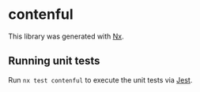 # contenful

This library was generated with [Nx](https://nx.dev).

## Running unit tests

Run `nx test contenful` to execute the unit tests via [Jest](https://jestjs.io).

